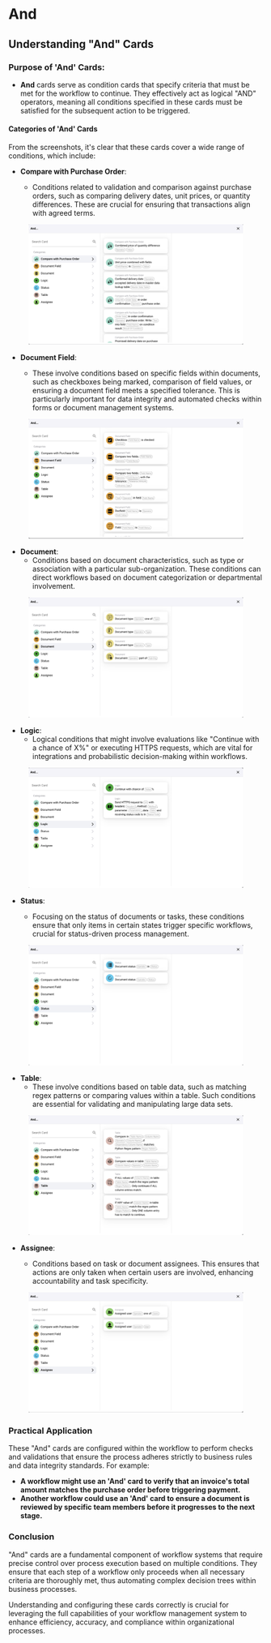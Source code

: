 # And

## Understanding "And" Cards

### **Purpose of 'And' Cards:**

* **And** cards serve as condition cards that specify criteria that must be met for the workflow to continue. They effectively act as logical "AND" operators, meaning all conditions specified in these cards must be satisfied for the subsequent action to be triggered.

#### Categories of 'And' Cards

From the screenshots, it's clear that these cards cover a wide range of conditions, which include:

*   **Compare with Purchase Order**:

    * Conditions related to validation and comparison against purchase orders, such as comparing delivery dates, unit prices, or quantity differences. These are crucial for ensuring that transactions align with agreed terms.



<figure><img src="../../../.gitbook/assets/And1.png" alt=""><figcaption></figcaption></figure>

*   **Document Field**:

    * These involve conditions based on specific fields within documents, such as checkboxes being marked, comparison of field values, or ensuring a document field meets a specified tolerance. This is particularly important for data integrity and automated checks within forms or document management systems.



<figure><img src="../../../.gitbook/assets/And2.png" alt=""><figcaption></figcaption></figure>

* **Document**:
  * Conditions based on document characteristics, such as type or association with a particular sub-organization. These conditions can direct workflows based on document categorization or departmental involvement.

<figure><img src="../../../.gitbook/assets/And3.png" alt=""><figcaption></figcaption></figure>

* **Logic**:
  * Logical conditions that might involve evaluations like "Continue with a chance of X%" or executing HTTPS requests, which are vital for integrations and probabilistic decision-making within workflows.

<figure><img src="../../../.gitbook/assets/And4.png" alt=""><figcaption></figcaption></figure>

*   **Status**:

    * Focusing on the status of documents or tasks, these conditions ensure that only items in certain states trigger specific workflows, crucial for status-driven process management.



<figure><img src="../../../.gitbook/assets/And5.png" alt=""><figcaption></figcaption></figure>

* **Table**:
  * These involve conditions based on table data, such as matching regex patterns or comparing values within a table. Such conditions are essential for validating and manipulating large data sets.

<figure><img src="../../../.gitbook/assets/And6.png" alt=""><figcaption></figcaption></figure>

*   **Assignee**:

    * Conditions based on task or document assignees. This ensures that actions are only taken when certain users are involved, enhancing accountability and task specificity.



<figure><img src="../../../.gitbook/assets/And7.png" alt=""><figcaption></figcaption></figure>

### Practical Application

These "And" cards are configured within the workflow to perform checks and validations that ensure the process adheres strictly to business rules and data integrity standards. For example:

* **A workflow might use an 'And' card to verify that an invoice's total amount matches the purchase order before triggering payment.**
* **Another workflow could use an 'And' card to ensure a document is reviewed by specific team members before it progresses to the next stage.**

### Conclusion

"And" cards are a fundamental component of workflow systems that require precise control over process execution based on multiple conditions. They ensure that each step of a workflow only proceeds when all necessary criteria are thoroughly met, thus automating complex decision trees within business processes.

Understanding and configuring these cards correctly is crucial for leveraging the full capabilities of your workflow management system to enhance efficiency, accuracy, and compliance within organizational processes.



